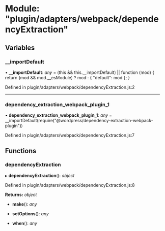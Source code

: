 # Module: "plugin/adapters/webpack/dependencyExtraction"

## Variables

###  __importDefault

• **__importDefault**: *any* = (this && this.__importDefault) || function (mod) {
    return (mod && mod.__esModule) ? mod : { "default": mod };
}

Defined in plugin/adapters/webpack/dependencyExtraction.js:2

___

###  dependency_extraction_webpack_plugin_1

• **dependency_extraction_webpack_plugin_1**: *any* = __importDefault(require("@wordpress/dependency-extraction-webpack-plugin"))

Defined in plugin/adapters/webpack/dependencyExtraction.js:7

## Functions

###  dependencyExtraction

▸ **dependencyExtraction**(): *object*

Defined in plugin/adapters/webpack/dependencyExtraction.js:8

**Returns:** *object*

* **make**(): *any*

* **setOptions**(): *any*

* **when**(): *any*
